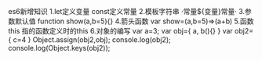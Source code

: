 es6新增知识
1.let定义变量
  const定义常量
2.模板字符串
  ·常量${变量}常量·
3.参数默认值
  function show(a,b=5){}
4.箭头函数
  var show=(a,b=5)=>(a+b)
5.函数this
  指的函数定义时的this
6.对象的编写
  var a=3;
  var obj={
    a,
    b(){}
  }
  var obj2={
    c=4
  }
  Object.assign(obj2,obj);
  console.log(obj2);
  console.log(Object.keys(obj2));
